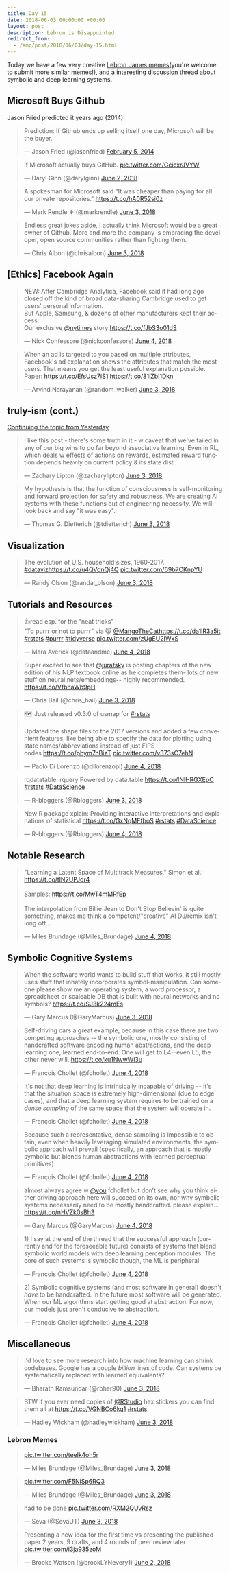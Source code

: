 ```yaml
---
title: Day 15
date: 2018-06-03 00:00:00 +00:00
layout: post
description: Lebron is Disappointed
redirect_from:
  - /amp/post/2018/06/03/day-15.html
---
```


Today we have a few very creative [Lebron James memes](#lebron-memes)(you're welcome to submit more similar memes!), and a interesting discussion thread about symbolic and deep learning systems.

## Microsoft Buys Github
Jason Fried predicted it years ago (2014):
<amp-twitter width="400" height="400"
             layout="responsive"
             data-tweetid="430871267881672704">
    <blockquote placeholder><p lang="en" dir="ltr">Prediction: If Github ends up selling itself one day, Microsoft will be the buyer.</p>&mdash; Jason Fried (@jasonfried) <a href="https://twitter.com/jasonfried/status/430871267881672704?ref_src=twsrc%5Etfw">February 5, 2014</a></blockquote>
</amp-twitter>

<amp-twitter width="400" height="400"
             layout="responsive"
             data-tweetid="1002879517751414784">
    <blockquote placeholder><p lang="en" dir="ltr">If Microsoft actually buys GitHub. <a href="https://t.co/GcicxrJVYW">pic.twitter.com/GcicxrJVYW</a></p>&mdash; Daryl Ginn (@darylginn) <a href="https://twitter.com/darylginn/status/1002879517751414784?ref_src=twsrc%5Etfw">June 2, 2018</a></blockquote>
</amp-twitter>

<amp-twitter width="400" height="400"
             layout="responsive"
             data-tweetid="1003378836384440320">
    <blockquote placeholder><p lang="en" dir="ltr">A spokesman for Microsoft said &quot;It was cheaper than paying for all our private repositories.&quot; <a href="https://t.co/hA0R52si0z">https://t.co/hA0R52si0z</a></p>&mdash; Mark Rendle ❄ (@markrendle) <a href="https://twitter.com/markrendle/status/1003378836384440320?ref_src=twsrc%5Etfw">June 3, 2018</a></blockquote>
</amp-twitter>

<amp-twitter width="400" height="400"
             layout="responsive"
             data-tweetid="1003411204402864128">
    <blockquote placeholder><p lang="en" dir="ltr">Endless great jokes aside, I actually think Microsoft would be a great owner of Github. More and more the company is embracing the developer, open source communities rather than fighting them.</p>&mdash; Chris Albon (@chrisalbon) <a href="https://twitter.com/chrisalbon/status/1003411204402864128?ref_src=twsrc%5Etfw">June 3, 2018</a></blockquote>
</amp-twitter>

## [Ethics] Facebook Again
<amp-twitter width="400" height="400"
             layout="responsive"
             data-tweetid="1003451615792201728">
    <blockquote placeholder><p lang="en" dir="ltr">NEW: After Cambridge Analytica, Facebook said it had long ago closed off the kind of broad data-sharing Cambridge used to get users&#39; personal information.<br>But Apple, Samsung, &amp; dozens of other manufacturers kept their access.<br>Our exclusive <a href="https://twitter.com/nytimes?ref_src=twsrc%5Etfw">@nytimes</a> story:<a href="https://t.co/fJbS3o01dS">https://t.co/fJbS3o01dS</a></p>&mdash; Nick Confessore (@nickconfessore) <a href="https://twitter.com/nickconfessore/status/1003451615792201728?ref_src=twsrc%5Etfw">June 4, 2018</a></blockquote>
</amp-twitter>

<amp-twitter width="400" height="400"
             layout="responsive"
             data-tweetid="1003298450048540673">
    <blockquote placeholder><p lang="en" dir="ltr">When an ad is targeted to you based on multiple attributes, Facebook&#39;s ad explanation shows the attributes that match the most users. That means you get the least useful explanation possible. Paper: <a href="https://t.co/EfsUsz7iS1">https://t.co/EfsUsz7iS1</a> <a href="https://t.co/81lZbI1Dkn">https://t.co/81lZbI1Dkn</a></p>&mdash; Arvind Narayanan (@random_walker) <a href="https://twitter.com/random_walker/status/1003298450048540673?ref_src=twsrc%5Etfw">June 3, 2018</a></blockquote>
</amp-twitter>

## truly-ism (cont.)
[Continuing the topic from Yesterday](https://dstotd.ceshine.net/post/2018/06/02/day-14/#truly-ism)
<amp-twitter width="400" height="400"
             layout="responsive"
             data-tweetid="1003362715845517314">
    <blockquote placeholder><p lang="en" dir="ltr">I like this post - there&#39;s some truth in it - w caveat that we&#39;ve failed in any of our big wins to go far beyond associative learning. Even in RL, which deals w effects of actions on rewards, estimated reward function depends heavily on current policy &amp; its state dist</p>&mdash; Zachary Lipton (@zacharylipton) <a href="https://twitter.com/zacharylipton/status/1003362715845517314?ref_src=twsrc%5Etfw">June 3, 2018</a></blockquote>
</amp-twitter>

<amp-twitter width="400" height="400"
             layout="responsive"
             data-tweetid="1003283538714808321">
    <blockquote placeholder><p lang="en" dir="ltr">My hypothesis is that the function of consciousness is self-monitoring and forward projection for safety and robustness. We are creating AI systems with these functions out of engineering necessity. We will look back and say &quot;it was easy&quot;.</p>&mdash; Thomas G. Dietterich (@tdietterich) <a href="https://twitter.com/tdietterich/status/1003283538714808321?ref_src=twsrc%5Etfw">June 3, 2018</a></blockquote>
</amp-twitter>

## Visualization
<amp-twitter width="400" height="400"
             layout="responsive"
             data-tweetid="1003316843002540032">
    <blockquote placeholder><p lang="en" dir="ltr">The evolution of U.S. household sizes, 1960-2017. <a href="https://twitter.com/hashtag/dataviz?src=hash&amp;ref_src=twsrc%5Etfw">#dataviz</a><a href="https://t.co/u4QVonQj4Q">https://t.co/u4QVonQj4Q</a> <a href="https://t.co/69b7CKnpYU">pic.twitter.com/69b7CKnpYU</a></p>&mdash; Randy Olson (@randal_olson) <a href="https://twitter.com/randal_olson/status/1003316843002540032?ref_src=twsrc%5Etfw">June 3, 2018</a></blockquote>
</amp-twitter>

## Tutorials and Resources
<amp-twitter width="400" height="400"
             layout="responsive"
             data-tweetid="1003458577661558784">
    <blockquote placeholder><p lang="en" dir="ltr">👍read esp. for the &quot;neat tricks&quot;<br>&quot;To purrr or not to purrr&quot; via 😸 <a href="https://twitter.com/MangoTheCat?ref_src=twsrc%5Etfw">@MangoTheCat</a><a href="https://t.co/da1lR3a5it">https://t.co/da1lR3a5it</a> <a href="https://twitter.com/hashtag/rstats?src=hash&amp;ref_src=twsrc%5Etfw">#rstats</a> <a href="https://twitter.com/hashtag/purrr?src=hash&amp;ref_src=twsrc%5Etfw">#purrr</a> <a href="https://twitter.com/hashtag/tidyverse?src=hash&amp;ref_src=twsrc%5Etfw">#tidyverse</a> <a href="https://t.co/zUgEU2IWxS">pic.twitter.com/zUgEU2IWxS</a></p>&mdash; Mara Averick (@dataandme) <a href="https://twitter.com/dataandme/status/1003458577661558784?ref_src=twsrc%5Etfw">June 4, 2018</a></blockquote>
</amp-twitter>

<amp-twitter width="400" height="400"
             layout="responsive"
             data-tweetid="1003420686180933634">
    <blockquote placeholder><p lang="en" dir="ltr">Super excited to see that <a href="https://twitter.com/jurafsky?ref_src=twsrc%5Etfw">@jurafsky</a> is posting chapters of the new edition of his NLP textbook online as he completes them- lots of new stuff on neural nets/embeddings-- highly recommended. <a href="https://t.co/VfbhaWb9pH">https://t.co/VfbhaWb9pH</a></p>&mdash; Chris Bail (@chris_bail) <a href="https://twitter.com/chris_bail/status/1003420686180933634?ref_src=twsrc%5Etfw">June 3, 2018</a></blockquote>
</amp-twitter>

<amp-twitter width="400" height="400"
             layout="responsive"
             data-tweetid="1003426551382315008">
    <blockquote placeholder><p lang="en" dir="ltr">🗺️ Just released v0.3.0 of usmap for <a href="https://twitter.com/hashtag/rstats?src=hash&amp;ref_src=twsrc%5Etfw">#rstats</a> <br><br>Updated the shape files to the 2017 versions and added a few convenient features, like being able to specify the data for plotting using state names/abbreviations instead of just FIPS codes.<a href="https://t.co/pbym7nBizT">https://t.co/pbym7nBizT</a> <a href="https://t.co/v373sC7ehN">pic.twitter.com/v373sC7ehN</a></p>&mdash; Paolo Di Lorenzo (@dilorenzopl) <a href="https://twitter.com/dilorenzopl/status/1003426551382315008?ref_src=twsrc%5Etfw">June 4, 2018</a></blockquote>
</amp-twitter>

<amp-twitter width="400" height="400"
             layout="responsive"
             data-tweetid="1003329273514643458">
    <blockquote placeholder><p lang="et" dir="ltr">rqdatatable: rquery Powered by data.table <a href="https://t.co/lNlHRGXEpC">https://t.co/lNlHRGXEpC</a> <a href="https://twitter.com/hashtag/rstats?src=hash&amp;ref_src=twsrc%5Etfw">#rstats</a> <a href="https://twitter.com/hashtag/DataScience?src=hash&amp;ref_src=twsrc%5Etfw">#DataScience</a></p>&mdash; R-bloggers (@Rbloggers) <a href="https://twitter.com/Rbloggers/status/1003329273514643458?ref_src=twsrc%5Etfw">June 3, 2018</a></blockquote>
</amp-twitter>

<amp-twitter width="400" height="400"
             layout="responsive"
             data-tweetid="1003447573078839297">
    <blockquote placeholder><p lang="en" dir="ltr">New R package xplain: Providing interactive interpretations and explanations of statistical <a href="https://t.co/GxNqMFfboS">https://t.co/GxNqMFfboS</a> <a href="https://twitter.com/hashtag/rstats?src=hash&amp;ref_src=twsrc%5Etfw">#rstats</a> <a href="https://twitter.com/hashtag/DataScience?src=hash&amp;ref_src=twsrc%5Etfw">#DataScience</a></p>&mdash; R-bloggers (@Rbloggers) <a href="https://twitter.com/Rbloggers/status/1003447573078839297?ref_src=twsrc%5Etfw">June 4, 2018</a></blockquote>
</amp-twitter>

## Notable Research
<amp-twitter width="400" height="400"
             layout="responsive"
             data-tweetid="1003446815704920066">
    <blockquote placeholder><p lang="en" dir="ltr">&quot;Learning a Latent Space of Multitrack Measures,&quot; Simon et al.: <a href="https://t.co/tlN2UPJdr4">https://t.co/tlN2UPJdr4</a><br><br>Samples: <a href="https://t.co/MwT4mMRfEp">https://t.co/MwT4mMRfEp</a><br><br>The interpolation from Billie Jean to Don&#39;t Stop Believin&#39; is quite something, makes me think a competent/&quot;creative&quot; AI DJ/remix isn&#39;t long off...</p>&mdash; Miles Brundage (@Miles_Brundage) <a href="https://twitter.com/Miles_Brundage/status/1003446815704920066?ref_src=twsrc%5Etfw">June 4, 2018</a></blockquote>
</amp-twitter>


## Symbolic Cognitive Systems
<amp-twitter width="400" height="400"
             layout="responsive"
             data-tweetid="1003314562261712896">
    <blockquote placeholder><p lang="en" dir="ltr">When the software world wants to build stuff that works, it still mostly uses stuff that innately incorporates symbol-manipulation. Can someone please show me an operating system, a word processor, a spreadsheet or scaleable DB that is built with neural networks and no symbols? <a href="https://t.co/SJ3k224mEs">https://t.co/SJ3k224mEs</a></p>&mdash; Gary Marcus (@GaryMarcus) <a href="https://twitter.com/GaryMarcus/status/1003314562261712896?ref_src=twsrc%5Etfw">June 3, 2018</a></blockquote>
</amp-twitter>

<amp-twitter width="400" height="400"
             layout="responsive"
             data-tweetid="1003440490472075264">
    <blockquote placeholder><p lang="en" dir="ltr">Self-driving cars a great example, because in this case there are two competing approaches -- the symbolic one, mostly consisting of handcrafted software encoding human abstractions, and the deep learning one, learned end-to-end. One will get to L4--even L5, the other never will. <a href="https://t.co/ku1NwwWi3u">https://t.co/ku1NwwWi3u</a></p>&mdash; François Chollet (@fchollet) <a href="https://twitter.com/fchollet/status/1003440490472075264?ref_src=twsrc%5Etfw">June 4, 2018</a></blockquote>
</amp-twitter>

<amp-twitter width="400" height="400"
             layout="responsive"
             data-tweetid="1003441332323377152"
             data-conversation="none">
    <blockquote placeholder><p lang="en" dir="ltr">It&#39;s not that deep learning is intrinsically incapable of driving -- it&#39;s that the situation space is extremely high-dimensional (due to edge cases), and that a deep learning system requires to be trained on a *dense sampling* of the same space that the system will operate in.</p>&mdash; François Chollet (@fchollet) <a href="https://twitter.com/fchollet/status/1003441332323377152?ref_src=twsrc%5Etfw">June 4, 2018</a></blockquote>
</amp-twitter>

<amp-twitter width="400" height="400"
             layout="responsive"
             data-tweetid="1003441926576566273"
             data-conversation="none">
    <blockquote placeholder><p lang="en" dir="ltr">Because such a representative, dense sampling is impossible to obtain, even when heavily leveraging simulated environments, the symbolic approach will prevail (specifically, an approach that is mostly symbolic but blends human abstractions with learned perceptual primitives)</p>&mdash; François Chollet (@fchollet) <a href="https://twitter.com/fchollet/status/1003441926576566273?ref_src=twsrc%5Etfw">June 4, 2018</a></blockquote>
</amp-twitter>

<amp-twitter width="400" height="400"
             layout="responsive"
             data-tweetid="1003594742238547970"
             data-conversation="none">
    <blockquote placeholder><p lang="en" dir="ltr">almost always agree w <a href="https://twitter.com/you?ref_src=twsrc%5Etfw">@you</a> fchollet but don’t see why you think either driving approach here will succeed on its own, nor why symbolic systems necessarily need to be mostly handcrafted. please explain... <a href="https://t.co/nHVZk0sBh3">https://t.co/nHVZk0sBh3</a></p>&mdash; Gary Marcus (@GaryMarcus) <a href="https://twitter.com/GaryMarcus/status/1003594742238547970?ref_src=twsrc%5Etfw">June 4, 2018</a></blockquote>
</amp-twitter>

<amp-twitter width="400" height="400"
             layout="responsive"
             data-tweetid="1003686137787895808"
             data-conversation="none">
    <blockquote placeholder><p lang="en" dir="ltr">1) I say at the end of the thread that the successful approach (currently and for the foreseeable future) consists of systems that blend symbolic world models with deep learning perception modules. The core of such systems is symbolic though, the ML is peripheral.</p>&mdash; François Chollet (@fchollet) <a href="https://twitter.com/fchollet/status/1003686137787895808?ref_src=twsrc%5Etfw">June 4, 2018</a></blockquote>
</amp-twitter>

<amp-twitter width="400" height="400"
             layout="responsive"
             data-tweetid="1003687037084491776"
             data-conversation="none">
    <blockquote placeholder><p lang="en" dir="ltr">2) Symbolic cognitive systems (and most software in general) doesn&#39;t *have* to be handcrafted. In the future most software will be generated. When our ML algorithms start getting good at abstraction. For now, our models just aren&#39;t conducive to abstraction.</p>&mdash; François Chollet (@fchollet) <a href="https://twitter.com/fchollet/status/1003687037084491776?ref_src=twsrc%5Etfw">June 4, 2018</a></blockquote>
</amp-twitter>

## Miscellaneous
<amp-twitter width="400" height="400"
             layout="responsive"
             data-tweetid="1003176820018069504">
    <blockquote placeholder><p lang="en" dir="ltr">I&#39;d love to see more research into how machine learning can shrink codebases. Google has a couple *billion* lines of code. Can systems be systematically replaced with learned equivalents?</p>&mdash; Bharath Ramsundar (@rbhar90) <a href="https://twitter.com/rbhar90/status/1003176820018069504?ref_src=twsrc%5Etfw">June 3, 2018</a></blockquote>
</amp-twitter>

<amp-twitter width="400" height="400"
             layout="responsive"
             data-tweetid="1003323794985906176">
    <blockquote placeholder><p lang="en" dir="ltr">BTW if you ever need copies of <a href="https://twitter.com/rstudio?ref_src=twsrc%5Etfw">@RStudio</a> hex stickers you can find them all at <a href="https://t.co/VGNBCo6kq1">https://t.co/VGNBCo6kq1</a> <a href="https://twitter.com/hashtag/rstats?src=hash&amp;ref_src=twsrc%5Etfw">#rstats</a></p>&mdash; Hadley Wickham (@hadleywickham) <a href="https://twitter.com/hadleywickham/status/1003323794985906176?ref_src=twsrc%5Etfw">June 3, 2018</a></blockquote>
</amp-twitter>

### Lebron Memes
<amp-twitter width="400" height="400"
             layout="responsive"
             data-tweetid="1003318262422298635">
    <blockquote placeholder><p lang="und" dir="ltr"><a href="https://t.co/teeIk4oh5r">pic.twitter.com/teeIk4oh5r</a></p>&mdash; Miles Brundage (@Miles_Brundage) <a href="https://twitter.com/Miles_Brundage/status/1003318262422298635?ref_src=twsrc%5Etfw">June 3, 2018</a></blockquote>
</amp-twitter>

<amp-twitter width="400" height="400"
             layout="responsive"
             data-tweetid="1003322099690328064"
             data-conversation="none">
    <blockquote placeholder><p lang="und" dir="ltr"><a href="https://t.co/F5NiSp6RQ3">pic.twitter.com/F5NiSp6RQ3</a></p>&mdash; Miles Brundage (@Miles_Brundage) <a href="https://twitter.com/Miles_Brundage/status/1003322099690328064?ref_src=twsrc%5Etfw">June 3, 2018</a></blockquote>
</amp-twitter>

<amp-twitter width="400" height="400"
             layout="responsive"
             data-tweetid="1003253522614423552">
    <blockquote placeholder><p lang="en" dir="ltr">had to be done <a href="https://t.co/RXM2QUvRsz">pic.twitter.com/RXM2QUvRsz</a></p>&mdash; Seva (@SevaUT) <a href="https://twitter.com/SevaUT/status/1003253522614423552?ref_src=twsrc%5Etfw">June 3, 2018</a></blockquote>
</amp-twitter>

<amp-twitter width="400" height="400"
             layout="responsive"
             data-tweetid="1002707254011944966">
    <blockquote placeholder><p lang="en" dir="ltr">Presenting a new idea for the first time vs presenting the published paper 2 years, 9 drafts, and 4 rounds of peer review later <a href="https://t.co/i3ja935zoM">pic.twitter.com/i3ja935zoM</a></p>&mdash; Brooke Watson (@brookLYNevery1) <a href="https://twitter.com/brookLYNevery1/status/1002707254011944966?ref_src=twsrc%5Etfw">June 2, 2018</a></blockquote>
</amp-twitter>

